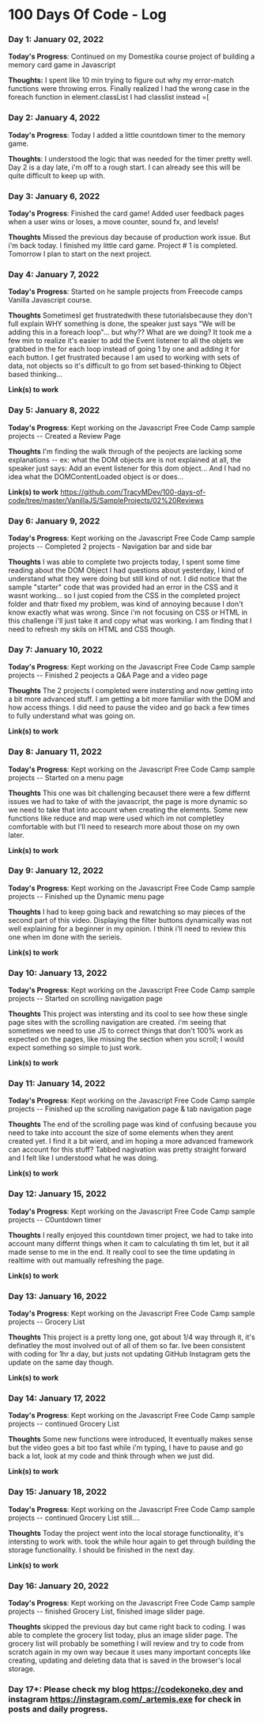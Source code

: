 # 100 Days Of Code - Log

### Day 1: January 02, 2022


**Today's Progress**: Continued on my Domestika course project of building a memory card game in Javascript

**Thoughts:** I spent like 10 min trying to figure out why my error-match functions were throwing erros.  Finally realized I had the wrong case in the foreach function in element.classList I had classlist instead =[


### Day 2: January 4, 2022

**Today's Progress**:  Today I added a little countdown timer to the memory game.

**Thoughts**: I understood the logic that was needed for the timer pretty well. Day 2 is a day late, i'm off to a rough start.  I can already see this will be quite difficult to keep up with.


### Day 3: January 6, 2022

**Today's Progress**: Finished the card game! Added user feedback pages when a user wins or loses, a move counter, sound fx, and levels!  

**Thoughts** Missed the previous day because of production work issue.  But i'm back today.  I finished my little card game.  Project # 1 is completed.  Tomorrow I plan to start on the next project.

### Day 4: January 7, 2022

**Today's Progress**: Started on he sample projects from Freecode camps  Vanilla Javascript course. 

**Thoughts** SometimesI get frustratedwith these tutorialsbecause they don't full explain WHY something is done, the speaker just says "We will be adding this in a foreach loop"... but why?? What are we doing?  It took me a few min to realize it's easier to add the Event listener to all the objets we grabbed in the for each loop instead of going 1 by one and adding it for each button.  I get frustrated because I am used to working with sets  of data, not objects so it's difficult to go from set based-thinking to Object based thinking...

**Link(s) to work**

### Day 5: January 8, 2022

**Today's Progress**: Kept working on the Javascript Free Code Camp sample projects -- Created a Review Page

**Thoughts** I'm finding the walk through of the peojects are lacking some explanations -- ex: what the DOM objects are is not explained at all, the speaker just says: Add an event listener for this dom object... And I had no idea what the DOMContentLoaded object is or does...

**Link(s) to work** https://github.com/TracyMDev/100-days-of-code/tree/master/VanillaJS/SampleProjects/02%20Reviews

### Day 6: January 9, 2022

**Today's Progress**: Kept working on the Javascript Free Code Camp sample projects -- Completed 2 projects - Navigation bar and side bar

**Thoughts** I was able to complete two projects today, I spent some time reading about the DOM Object I had questions about yesterday, I kind of understand what they were doing but still kind of not.  I did notice that the sample "starter" code that was provided had an error in the CSS and it wasnt working... so I just copied from the CSS in the completed project folder and thatr fixed my problem, was kind of annoying because I don't know exactly what was wrong. Since i'm not focusing on CSS or HTML in this challenge i'll just take it and copy what was working.
I am finding that I need to refresh my skils on HTML and CSS though.


### Day 7: January 10, 2022

**Today's Progress**: Kept working on the Javascript Free Code Camp sample projects -- Finished 2 peojects a Q&A Page and a video page

**Thoughts**  The 2 projects I completed were instersting and now getting into a bit more advanced stuff.  I am getting a bit more familiar with the DOM and how access things. I did need to pause the video and go back a few times to fully understand what was going on. 

**Link(s) to work**


### Day 8: January 11, 2022

**Today's Progress**: Kept working on the Javascript Free Code Camp sample projects -- Started on a menu page

**Thoughts**  This one was bit challenging becauset there were a few differnt issues we had to take of with the javascript, the page is more dynamic so we need to take that into account when creating the elements. Some new functions like reduce and map were used which im not completley comfortable with but I'll need to research more about those on my own later.

**Link(s) to work**

### Day 9: January 12, 2022

**Today's Progress**: Kept working on the Javascript Free Code Camp sample projects -- Finished up the Dynamic menu page

**Thoughts**  I had to keep going back and rewatching so may pieces of the second part of this video.  Displaying the filter buttons dynamically was not well explaining for a beginner in my opinion. I think i'll need to review this one when im done with the serieis.

**Link(s) to work**


### Day 10: January 13, 2022

**Today's Progress**: Kept working on the Javascript Free Code Camp sample projects -- Started on scrolling navigation page

**Thoughts**  This project was intersting and its cool to see how these single page sites with the scrolling navigation are created. i'm seeing that sometimes we need to use JS to correct things that don't 100% work as expected on the pages, like missing the section when you scroll; I would expect something so simple to just work.  

**Link(s) to work**


### Day 11: January 14, 2022

**Today's Progress**: Kept working on the Javascript Free Code Camp sample projects -- Finished up the scrolling navigation page & tab navigation page

**Thoughts**  The end of the scrolling page was kind of confusing because you need to take into account the size of some elements when they arent created yet. I find it a bit wierd, and im hoping a more advanced framework can account for this stuff? Tabbed nagivation was pretty straight forward and I felt like I understood what he was doing.

**Link(s) to work**

### Day 12: January 15, 2022

**Today's Progress**: Kept working on the Javascript Free Code Camp sample projects -- C0untdown timer

**Thoughts**  I really enjoyed this countdown timer project, we had to take into account many differnt things when it cam to calculating th tim let, but it all made sense to me in the end. It really cool to see the time updating in realtime with out mamually refreshing the page.

**Link(s) to work**
### Day 13: January 16, 2022

**Today's Progress**: Kept working on the Javascript Free Code Camp sample projects -- Grocery List

**Thoughts**  This project is a pretty long one, got about 1/4 way through it, it's definatley the most involved out of all of them so far. Ive been consistent with coding for 1hr a day, but justs not updating GitHub  Instagram gets the update on the same day though.

**Link(s) to work**
### Day 14: January 17, 2022

**Today's Progress**: Kept working on the Javascript Free Code Camp sample projects -- continued Grocery List

**Thoughts**  Some new functions were introduced, It eventually makes sense but the video goes a bit too fast while i'm typing, I have to pause and go back a lot, look at my code and think through when we just did.


**Link(s) to work**
### Day 15: January 18, 2022

**Today's Progress**: Kept working on the Javascript Free Code Camp sample projects -- continued Grocery List still....

**Thoughts**  Today the project went into the local storage functionality, it's intersting to work with. took the while hour again to get through building the storage functionality.  I should be finished in the next day. 


**Link(s) to work**
### Day 16: January 20, 2022

**Today's Progress**: Kept working on the Javascript Free Code Camp sample projects -- finished Grocery List, finished image slider page.

**Thoughts**  skipped the previous day but came right back to coding.  I was able to complete the grocery list today, plus an image slider page.  The grocery list will probably be something I will review and try to code from scratch again in my own way becaue it uses many important concepts like creating, updating and deleting data that is saved in the browser's local storage.

### Day 17+: Please check my blog https://codekoneko.dev and instagram https://instagram.com/_artemis.exe for check in posts and daily progress.
